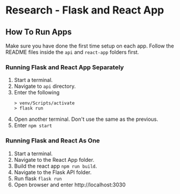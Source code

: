 # Research - Flask and React App

## How To Run Apps

Make sure you have done the first time setup on each app. Follow the README files inside the `api` and `react-app` folders first.

### Running Flask and React App Separately

1. Start a terminal.
2. Navigate to `api` directory.
3. Enter the following
   ```
   > venv/Scripts/activate
   > flask run
   ```
4. Open another terminal. Don't use the same as the previous.
5. Enter `npm start`

### Running Flask and React As One

1. Start a terminal.
2. Navigate to the React App folder.
3. Build the react app `npm run build`.
4. Navigate to the Flask API folder.
5. Run flask `flask run`
6. Open browser and enter http://localhost:3030